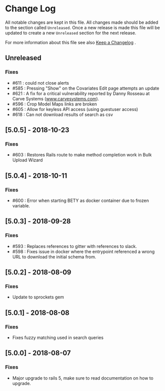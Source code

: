 # Change Log
All notable changes are kept in this file. All changes made should be added to the section called
`Unreleased`. Once a new release is made this file will be updated to create a new `Unreleased`
section for the next release.

For more information about this file see also [Keep a Changelog](http://keepachangelog.com/) .

## Unreleased

### Fixes

- #611 : could not close alerts
- #585 : Pressing "Show" on the Covariates Edit page attempts an update
- #621 : A fix for a critical vulnerability reported by Danny Rosseau at Carve Systems (www.carvesystems.com).
- #596 : Crop Model Maps links are broken
- #605 : Allow for keyless API access (using guestuser access)
- #618 : Can not download results of search as csv

## [5.0.5] - 2018-10-23

### Fixes

- #603 : Restores Rails route to make method completion work in Bulk Upload Wizard

## [5.0.4] - 2018-10-11

### Fixes

- #600 : Error when starting BETY as docker container due to frozen variable.

## [5.0.3] - 2018-09-28

### Fixes

- #593 : Replaces references to gitter with references to slack.
- #598 : Fixes issue in docker where the entrypoint referenced a wrong URL to download the initial schema from.

## [5.0.2] - 2018-08-09

### Fixes
- Update to sprockets gem

## [5.0.1] - 2018-08-08

### Fixes
- Fixes fuzzy matching used in search queries

## [5.0.0] - 2018-08-07

### Fixes
- Major upgrade to rails 5, make sure to read documentation on how to upgrade.
